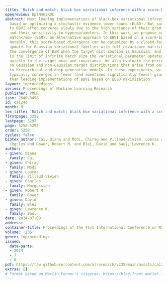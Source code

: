 ```yaml
---
title: 'Batch and match: black-box variational inference with a score-based divergence'
openreview: bplNmU2ROC
abstract: Most leading implementations of black-box variational inference (BBVI) are
  based on optimizing a stochastic evidence lower bound (ELBO). But such approaches
  to BBVI often converge slowly due to the high variance of their gradient estimates
  and their sensitivity to hyperparameters. In this work, we propose <em>batch and
  match</em> (BaM), an alternative approach to BBVI based on a score-based divergence.
  Notably, this score-based divergence can be optimized by a closed-form proximal
  update for Gaussian variational families with full covariance matrices. We analyze
  the convergence of BaM when the target distribution is Gaussian, and we prove that
  in the limit of infinite batch size the variational parameter updates converge exponentially
  quickly to the target mean and covariance. We also evaluate the performance of BaM
  on Gaussian and non-Gaussian target distributions that arise from posterior inference
  in hierarchical and deep generative models. In these experiments, we find that BaM
  typically converges in fewer (and sometimes significantly fewer) gradient evaluations
  than leading implementations of BBVI based on ELBO maximization.
layout: inproceedings
series: Proceedings of Machine Learning Research
publisher: PMLR
issn: 2640-3498
id: cai24d
month: 0
tex_title: 'Batch and match: black-box variational inference with a score-based divergence'
firstpage: 5258
lastpage: 5297
page: 5258-5297
order: 5258
cycles: false
bibtex_author: Cai, Diana and Modi, Chirag and Pillaud-Vivien, Loucas and Margossian,
  Charles and Gower, Robert M. and Blei, David and Saul, Lawrence K.
author:
- given: Diana
  family: Cai
- given: Chirag
  family: Modi
- given: Loucas
  family: Pillaud-Vivien
- given: Charles
  family: Margossian
- given: Robert M.
  family: Gower
- given: David
  family: Blei
- given: Lawrence K.
  family: Saul
date: 2024-07-08
address:
container-title: Proceedings of the 41st International Conference on Machine Learning
volume: '235'
genre: inproceedings
issued:
  date-parts:
  - 2024
  - 7
  - 8
pdf: https://raw.githubusercontent.com/mlresearch/v235/main/assets/cai24d/cai24d.pdf
extras: []
# Format based on Martin Fenner's citeproc: https://blog.front-matter.io/posts/citeproc-yaml-for-bibliographies/
---
```

